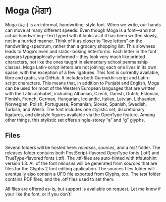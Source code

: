 Moga (ਮੋਗਾ)
=========

Moga (ਮੋਗਾ) is an informal, handwriting-style font. When we write, our hands can move at many different speeds. Even though Moga is a font—and not actual handwriting—text typed with it looks as if it has been written slowly, not in a  hurried manner. Think of it as closer to “love letters” on the handwriting-spectrum, rather than a grocery shopping list. 
This slowness leads to Moga’s even and static-looking letterforms. Each letter in the font appears typographically-informed – they look very much like printed characters, not like the ones taught in elementary school penmanship classes. Moga Latin-script letters are not joining; each one lives in its own space, with the exception of a few ligatures.
This font is currently available, libre and gratis, via GitHub.  It includes both Gurmukhi-script and Latin-script characters. This means that, in addition to Punjabi and English, Moga can be used for most of the Western European languages that are written with the Latin alphabet, including Albanian, Czech, Danish, Dutch, Estonian, Finnish, French, German, Hungarian, Icelandic, Italian, Latvian, Lithuanian, Norwegian, Polish, Portuguese, Romanian, Slovak, Spanish, Swedish, Turkish, and Welsh.
The font includes one stylistic set, discretionary ligatures, and oldstyle figures available via the <onum> OpenType feature. Among other things, this stylistic set offers single-storey “a” and “g” glyphs.

<h2>Files</h2>
Several folders will be hosted here: <em>releases</em>, <em>sources</em>, and a <em>test</em> folder. The releases folder contains both PostScript-flavored OpenType fonts (.otf) and TrueType-flavored fonts (.ttf). The .ttf-files are auto-hinted with ttfautohint version 1.3. All of the font <em>releases</em> will be generated from <em>sources</em> that are files for the Glyphs 2 font editing application. The sources files folder will eventually also contain a UFO file exported from Glyphs, too. The <em>test</em> folder contains PDF files, and the .otf files used to set them.

All files are offered as-is, but support is available on request. Let me know if your like the font, or if you don’t!